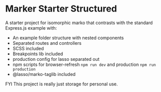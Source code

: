 # Marker Starter Structured

A starter project for isomorphic marko that contrasts with the standard Express.js example with:

- An example folder structure with nested components
- Separated routes and controllers
- SCSS included
- Breakpoints lib included
- production config for lasso separated out
- npm scripts for browser-refresh `npm run dev` and production `npm run production`
- @lasso/marko-taglib included

FYI This project is really just storage for personal use.